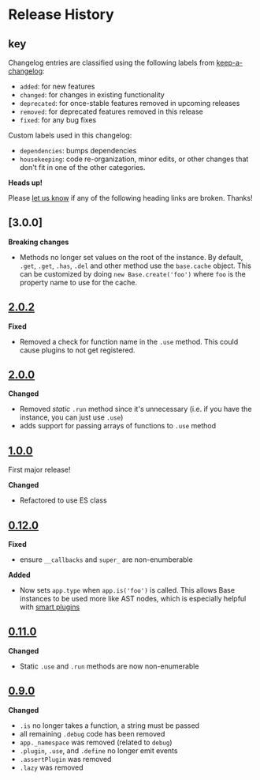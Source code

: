 # Release History

## key

Changelog entries are classified using the following labels from [keep-a-changelog][]:

* `added`: for new features
* `changed`: for changes in existing functionality
* `deprecated`: for once-stable features removed in upcoming releases
* `removed`: for deprecated features removed in this release
* `fixed`: for any bug fixes

Custom labels used in this changelog:

* `dependencies`: bumps dependencies
* `housekeeping`: code re-organization, minor edits, or other changes that don't fit in one of the other categories.

**Heads up!**

Please [let us know](../../issues) if any of the following heading links are broken. Thanks!

## [3.0.0]

**Breaking changes**

- Methods no longer set values on the root of the instance. By default, `.get`, `.get`, `.has`, `.del` and other method use the `base.cache` object. This can be customized by doing `new Base.create('foo')` where `foo` is the property name to use for the cache. 

## [2.0.2]

**Fixed**

- Removed a check for function name in the `.use` method. This could cause plugins to not get registered.

## [2.0.0]

**Changed**

- Removed _static_ `.run` method since it's unnecessary (i.e. if you have the instance, you can just use `.use`)
- adds support for passing arrays of functions to `.use` method

## [1.0.0]

First major release! 

**Changed**

- Refactored to use ES class 

## [0.12.0]

**Fixed**

- ensure `__callbacks` and `super_` are non-enumberable

**Added**

- Now sets `app.type` when `app.is('foo')` is called. This allows Base instances to be used more like AST nodes, which is especially helpful with [smart plugins](https://github.com/node-base/base-plugins)

## [0.11.0]

**Changed**

- Static `.use` and `.run` methods are now non-enumerable

## [0.9.0](https://github.com/node-base/base/compare/0.8.0...0.9.0)

**Changed**

- `.is` no longer takes a function, a string must be passed 
- all remaining `.debug` code has been removed
- `app._namespace` was removed (related to `debug`)
- `.plugin`, `.use`, and `.define` no longer emit events
- `.assertPlugin` was removed
- `.lazy` was removed


[2.0.2]: https://github.com/node-base/base/compare/1.0.0...2.0.2
[2.0.0]: https://github.com/node-base/base/compare/1.0.0...2.0.0
[1.0.0]: https://github.com/node-base/base/compare/0.13.2...1.0.0
[0.12.0]: https://github.com/node-base/base/compare/0.11.1...0.12.0
[0.11.0]: https://github.com/node-base/base/compare/0.10.0...0.11.0
[0.9.0]: https://github.com/node-base/base/compare/0.8.1...0.9.0

[Unreleased]: https://github.com/node-base/base/compare/0.1.1...HEAD
[keep-a-changelog]: https://github.com/olivierlacan/keep-a-changelog


